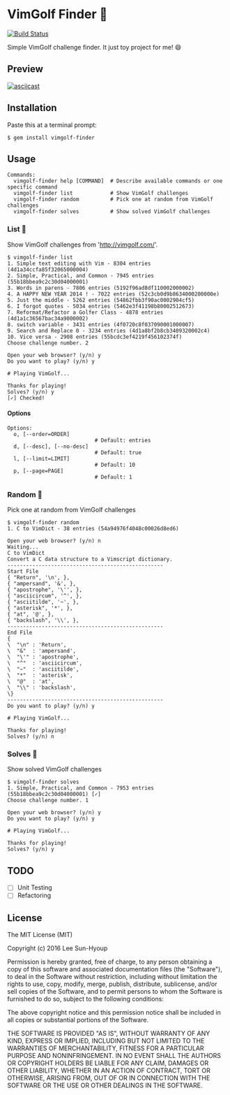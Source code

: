 # VimGolf Finder 🔎
[![Build Status](https://travis-ci.org/kciter/vimgolf-finder.svg?branch=master)](https://travis-ci.org/kciter/vimgolf-finder)

Simple VimGolf challenge finder. It just toy project for me! :smile:

## Preview
[![asciicast](https://asciinema.org/a/1whcqi8pjldxi767iiknqxeil.png)](https://asciinema.org/a/1whcqi8pjldxi767iiknqxeil)

## Installation
Paste this at a terminal prompt:
```
$ gem install vimgolf-finder
```

## Usage
```
Commands:
  vimgolf-finder help [COMMAND]  # Describe available commands or one specific command
  vimgolf-finder list            # Show VimGolf challenges
  vimgolf-finder random          # Pick one at random from VimGolf challenges
  vimgolf-finder solves          # Show solved VimGolf challenges
```

### List 🔎
Show VimGolf challenges from 'http://vimgolf.com/'.
```
$ vimgolf-finder list
1. Simple text editing with Vim - 8304 entries (4d1a34ccfa85f32065000004)
2. Simple, Practical, and Common - 7945 entries (55b18bbea9c2c30d04000001)
3. Words in parens - 7806 entries (5192f96ad8df110002000002)
4. A HAPPY NEW YEAR 2014 ! - 7022 entries (52c3cb0d9b8634000200000e)
5. Just the middle - 5262 entries (54862fbb3f90ac0002904cf5)
6. I forgot quotes - 5034 entries (5462e3f41198b80002512673)
7. Reformat/Refactor a Golfer Class - 4878 entries (4d1a1c36567bac34a9000002)
8. switch variable - 3431 entries (4f0720c8f037090001000007)
9. Search and Replace 0 - 3234 entries (4d1a8bf2b8cb3409320002c4)
10. Vice versa - 2908 entries (55bcdc3ef4219f456102374f)
Choose challenge number. 2

Open your web browser? (y/n) y
Do you want to play? (y/n) y

# Playing VimGolf...

Thanks for playing!
Solves? (y/n) y
[✓] Checked!
```

#### Options
```
Options:
  o, [--order=ORDER]
                            # Default: entries
  d, [--desc], [--no-desc]
                            # Default: true
  l, [--limit=LIMIT]
                            # Default: 10
  p, [--page=PAGE]
                            # Default: 1
```

### Random 🔎
Pick one at random from VimGolf challenges
```
$ vimgolf-finder random
1. C to VimDict - 38 entries (54a94976f4048c00026d8ed6)

Open your web browser? (y/n) n
Waiting...
C to VimDict
Convert a C data structure to a Vimscript dictionary.
--------------------------------------------------
Start File
{ "Return", '\n', },
{ "ampersand", '&', },
{ "apostrophe", '\'', },
{ "asciicircum", '^', },
{ "asciitilde", '~', },
{ "asterisk", '*', },
{ "at", '@', },
{ "backslash", '\\', },
--------------------------------------------------
End File
{
\  "\n" : 'Return',
\  "&"  : 'ampersand',
\  "\'" : 'apostrophe',
\  "^"  : 'asciicircum',
\  "~"  : 'asciitilde',
\  "*"  : 'asterisk',
\  "@"  : 'at',
\  "\\" : 'backslash',
\}
--------------------------------------------------
Do you want to play? (y/n) y

# Playing VimGolf...

Thanks for playing!
Solves? (y/n) n
```

### Solves 🔎
Show solved VimGolf challenges
```
$ vimgolf-finder solves
1. Simple, Practical, and Common - 7953 entries (55b18bbea9c2c30d04000001) [✓]
Choose challenge number. 1

Open your web browser? (y/n) y
Do you want to play? (y/n) y

# Playing VimGolf...

Thanks for playing!
Solves? (y/n) y
```

## TODO
* [ ] Unit Testing
* [ ] Refactoring

## License
The MIT License (MIT)

Copyright (c) 2016 Lee Sun-Hyoup

Permission is hereby granted, free of charge, to any person obtaining a copy
of this software and associated documentation files (the "Software"), to deal
in the Software without restriction, including without limitation the rights
to use, copy, modify, merge, publish, distribute, sublicense, and/or sell
copies of the Software, and to permit persons to whom the Software is
furnished to do so, subject to the following conditions:

The above copyright notice and this permission notice shall be included in all
copies or substantial portions of the Software.

THE SOFTWARE IS PROVIDED "AS IS", WITHOUT WARRANTY OF ANY KIND, EXPRESS OR
IMPLIED, INCLUDING BUT NOT LIMITED TO THE WARRANTIES OF MERCHANTABILITY,
FITNESS FOR A PARTICULAR PURPOSE AND NONINFRINGEMENT. IN NO EVENT SHALL THE
AUTHORS OR COPYRIGHT HOLDERS BE LIABLE FOR ANY CLAIM, DAMAGES OR OTHER
LIABILITY, WHETHER IN AN ACTION OF CONTRACT, TORT OR OTHERWISE, ARISING FROM,
OUT OF OR IN CONNECTION WITH THE SOFTWARE OR THE USE OR OTHER DEALINGS IN THE
SOFTWARE.
